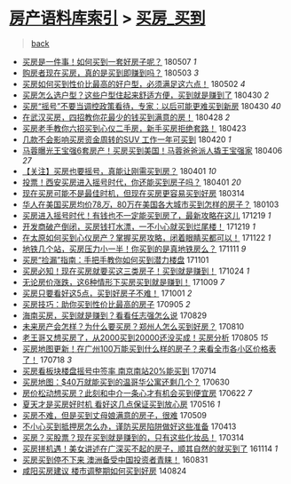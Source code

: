 [房产语料库索引](../../README.md)  > [买房_买到](买房_买到.md)
====
> [back](../README.md)

- [买房是一件事！如何买到一套好房子呢？](http://jkwz.applinzi.com/ittc/7100307400290731024.html#%E4%B9%B0%E6%88%BF%E6%98%AF%E4%B8%80%E4%BB%B6%E4%BA%8B%EF%BC%81%E5%A6%82%E4%BD%95%E4%B9%B0%E5%88%B0%E4%B8%80%E5%A5%97%E5%A5%BD%E6%88%BF%E5%AD%90%E5%91%A2%EF%BC%9F) 180507 *1* 
- [购房者现在买房，真的是买到即赚到吗？](http://jkwz.applinzi.com/ittc/7098624279908451335.html#%E8%B4%AD%E6%88%BF%E8%80%85%E7%8E%B0%E5%9C%A8%E4%B9%B0%E6%88%BF%EF%BC%8C%E7%9C%9F%E7%9A%84%E6%98%AF%E4%B9%B0%E5%88%B0%E5%8D%B3%E8%B5%9A%E5%88%B0%E5%90%97%EF%BC%9F) 180503 *3* 
- [买房如何买到性价比最高的好户型，必须满足这六点！](http://jkwz.applinzi.com/ittc/7098454045847192592.html#%E4%B9%B0%E6%88%BF%E5%A6%82%E4%BD%95%E4%B9%B0%E5%88%B0%E6%80%A7%E4%BB%B7%E6%AF%94%E6%9C%80%E9%AB%98%E7%9A%84%E5%A5%BD%E6%88%B7%E5%9E%8B%EF%BC%8C%E5%BF%85%E9%A1%BB%E6%BB%A1%E8%B6%B3%E8%BF%99%E5%85%AD%E7%82%B9%EF%BC%81) 180502 *4* 
- [买房怎么选户型？这些户型住起来舒适方便，买到就是赚到了](http://jkwz.applinzi.com/ittc/7097919090113119243.html#%E4%B9%B0%E6%88%BF%E6%80%8E%E4%B9%88%E9%80%89%E6%88%B7%E5%9E%8B%EF%BC%9F%E8%BF%99%E4%BA%9B%E6%88%B7%E5%9E%8B%E4%BD%8F%E8%B5%B7%E6%9D%A5%E8%88%92%E9%80%82%E6%96%B9%E4%BE%BF%EF%BC%8C%E4%B9%B0%E5%88%B0%E5%B0%B1%E6%98%AF%E8%B5%9A%E5%88%B0%E4%BA%86) 180430 *2* 
- [买房“摇号”不要当调控政策看待，专家：以后可能更难买到新房](http://jkwz.applinzi.com/ittc/7097853241067045894.html#%E4%B9%B0%E6%88%BF%E2%80%9C%E6%91%87%E5%8F%B7%E2%80%9D%E4%B8%8D%E8%A6%81%E5%BD%93%E8%B0%83%E6%8E%A7%E6%94%BF%E7%AD%96%E7%9C%8B%E5%BE%85%EF%BC%8C%E4%B8%93%E5%AE%B6%EF%BC%9A%E4%BB%A5%E5%90%8E%E5%8F%AF%E8%83%BD%E6%9B%B4%E9%9A%BE%E4%B9%B0%E5%88%B0%E6%96%B0%E6%88%BF) 180430 *40* 
- [在武汉买房，四招教你花最少的钱买到满意的房！](http://jkwz.applinzi.com/ittc/7097065909309146122.html#%E5%9C%A8%E6%AD%A6%E6%B1%89%E4%B9%B0%E6%88%BF%EF%BC%8C%E5%9B%9B%E6%8B%9B%E6%95%99%E4%BD%A0%E8%8A%B1%E6%9C%80%E5%B0%91%E7%9A%84%E9%92%B1%E4%B9%B0%E5%88%B0%E6%BB%A1%E6%84%8F%E7%9A%84%E6%88%BF%EF%BC%81) 180428 *2* 
- [买房老手教你六招买到心仪二手房，新手买房拒绝套路！](http://jkwz.applinzi.com/ittc/7095298488386716682.html#%E4%B9%B0%E6%88%BF%E8%80%81%E6%89%8B%E6%95%99%E4%BD%A0%E5%85%AD%E6%8B%9B%E4%B9%B0%E5%88%B0%E5%BF%83%E4%BB%AA%E4%BA%8C%E6%89%8B%E6%88%BF%EF%BC%8C%E6%96%B0%E6%89%8B%E4%B9%B0%E6%88%BF%E6%8B%92%E7%BB%9D%E5%A5%97%E8%B7%AF%EF%BC%81) 180423  
- [几款不会影响买房资金周转的SUV 工作一年可买到](http://jkwz.applinzi.com/ittc/7094167413379826705.html#%E5%87%A0%E6%AC%BE%E4%B8%8D%E4%BC%9A%E5%BD%B1%E5%93%8D%E4%B9%B0%E6%88%BF%E8%B5%84%E9%87%91%E5%91%A8%E8%BD%AC%E7%9A%84SUV+%E5%B7%A5%E4%BD%9C%E4%B8%80%E5%B9%B4%E5%8F%AF%E4%B9%B0%E5%88%B0) 180420 *1* 
- [马蓉曝光王宝强6套房产！买房买到美国！马蓉爸爸派人撬王宝强家](http://jkwz.applinzi.com/ittc/7088947325563307024.html#%E9%A9%AC%E8%93%89%E6%9B%9D%E5%85%89%E7%8E%8B%E5%AE%9D%E5%BC%BA6%E5%A5%97%E6%88%BF%E4%BA%A7%EF%BC%81%E4%B9%B0%E6%88%BF%E4%B9%B0%E5%88%B0%E7%BE%8E%E5%9B%BD%EF%BC%81%E9%A9%AC%E8%93%89%E7%88%B8%E7%88%B8%E6%B4%BE%E4%BA%BA%E6%92%AC%E7%8E%8B%E5%AE%9D%E5%BC%BA%E5%AE%B6) 180406 *27* 
- [【关注】买房也要摇号，真能让刚需买到房？](http://jkwz.applinzi.com/ittc/7087088599109731339.html#%E3%80%90%E5%85%B3%E6%B3%A8%E3%80%91%E4%B9%B0%E6%88%BF%E4%B9%9F%E8%A6%81%E6%91%87%E5%8F%B7%EF%BC%8C%E7%9C%9F%E8%83%BD%E8%AE%A9%E5%88%9A%E9%9C%80%E4%B9%B0%E5%88%B0%E6%88%BF%EF%BC%9F) 180401 *10* 
- [投票！西安买房进入摇号时代，你还能买到房子吗？](http://jkwz.applinzi.com/ittc/7086813674809590800.html#%E6%8A%95%E7%A5%A8%EF%BC%81%E8%A5%BF%E5%AE%89%E4%B9%B0%E6%88%BF%E8%BF%9B%E5%85%A5%E6%91%87%E5%8F%B7%E6%97%B6%E4%BB%A3%EF%BC%8C%E4%BD%A0%E8%BF%98%E8%83%BD%E4%B9%B0%E5%88%B0%E6%88%BF%E5%AD%90%E5%90%97%EF%BC%9F) 180401 *20* 
- [现在买房可能不是最佳时机，但现在买房更容易买到好房](http://jkwz.applinzi.com/ittc/7080276203108041739.html#%E7%8E%B0%E5%9C%A8%E4%B9%B0%E6%88%BF%E5%8F%AF%E8%83%BD%E4%B8%8D%E6%98%AF%E6%9C%80%E4%BD%B3%E6%97%B6%E6%9C%BA%EF%BC%8C%E4%BD%86%E7%8E%B0%E5%9C%A8%E4%B9%B0%E6%88%BF%E6%9B%B4%E5%AE%B9%E6%98%93%E4%B9%B0%E5%88%B0%E5%A5%BD%E6%88%BF) 180314  
- [华人在美国买房均价$78万，$80万在美国各大城市买到怎样的房子？](http://jkwz.applinzi.com/ittc/7054403202756117520.html#%E5%8D%8E%E4%BA%BA%E5%9C%A8%E7%BE%8E%E5%9B%BD%E4%B9%B0%E6%88%BF%E5%9D%87%E4%BB%B7%2478%E4%B8%87%EF%BC%8C%2480%E4%B8%87%E5%9C%A8%E7%BE%8E%E5%9B%BD%E5%90%84%E5%A4%A7%E5%9F%8E%E5%B8%82%E4%B9%B0%E5%88%B0%E6%80%8E%E6%A0%B7%E7%9A%84%E6%88%BF%E5%AD%90%EF%BC%9F) 180103  
- [买房进入摇号时代！有钱也不一定能买到房了，最新攻略在这儿](http://jkwz.applinzi.com/ittc/7048803417177195537.html#%E4%B9%B0%E6%88%BF%E8%BF%9B%E5%85%A5%E6%91%87%E5%8F%B7%E6%97%B6%E4%BB%A3%EF%BC%81%E6%9C%89%E9%92%B1%E4%B9%9F%E4%B8%8D%E4%B8%80%E5%AE%9A%E8%83%BD%E4%B9%B0%E5%88%B0%E6%88%BF%E4%BA%86%EF%BC%8C%E6%9C%80%E6%96%B0%E6%94%BB%E7%95%A5%E5%9C%A8%E8%BF%99%E5%84%BF) 171219 *1* 
- [开发商破产倒闭，买房钱打水漂，一不小心就买到烂尾楼！](http://jkwz.applinzi.com/ittc/7048569104678519824.html#%E5%BC%80%E5%8F%91%E5%95%86%E7%A0%B4%E4%BA%A7%E5%80%92%E9%97%AD%EF%BC%8C%E4%B9%B0%E6%88%BF%E9%92%B1%E6%89%93%E6%B0%B4%E6%BC%82%EF%BC%8C%E4%B8%80%E4%B8%8D%E5%B0%8F%E5%BF%83%E5%B0%B1%E4%B9%B0%E5%88%B0%E7%83%82%E5%B0%BE%E6%A5%BC%EF%BC%81) 171219 *1* 
- [在太原如何买到心仪房产？掌握买房攻略，闭着眼睛买都可以！](http://jkwz.applinzi.com/ittc/7038450485609104400.html#%E5%9C%A8%E5%A4%AA%E5%8E%9F%E5%A6%82%E4%BD%95%E4%B9%B0%E5%88%B0%E5%BF%83%E4%BB%AA%E6%88%BF%E4%BA%A7%EF%BC%9F%E6%8E%8C%E6%8F%A1%E4%B9%B0%E6%88%BF%E6%94%BB%E7%95%A5%EF%BC%8C%E9%97%AD%E7%9D%80%E7%9C%BC%E7%9D%9B%E4%B9%B0%E9%83%BD%E5%8F%AF%E4%BB%A5%EF%BC%81) 171122 *1* 
- [地铁几个站，买房压力小一半！你买到的是真地铁房么？](http://jkwz.applinzi.com/ittc/7034635800849941520.html#%E5%9C%B0%E9%93%81%E5%87%A0%E4%B8%AA%E7%AB%99%EF%BC%8C%E4%B9%B0%E6%88%BF%E5%8E%8B%E5%8A%9B%E5%B0%8F%E4%B8%80%E5%8D%8A%EF%BC%81%E4%BD%A0%E4%B9%B0%E5%88%B0%E7%9A%84%E6%98%AF%E7%9C%9F%E5%9C%B0%E9%93%81%E6%88%BF%E4%B9%88%EF%BC%9F) 171111 *9* 
- [买房“捡漏”指南：手把手教你如何买到潜力楼盘](http://jkwz.applinzi.com/ittc/7031012572940207120.html#%E4%B9%B0%E6%88%BF%E2%80%9C%E6%8D%A1%E6%BC%8F%E2%80%9D%E6%8C%87%E5%8D%97%EF%BC%9A%E6%89%8B%E6%8A%8A%E6%89%8B%E6%95%99%E4%BD%A0%E5%A6%82%E4%BD%95%E4%B9%B0%E5%88%B0%E6%BD%9C%E5%8A%9B%E6%A5%BC%E7%9B%98) 171101  
- [买房必知！现在买房就要买这三类房子！买到就是赚到！](http://jkwz.applinzi.com/ittc/7028124972126569489.html#%E4%B9%B0%E6%88%BF%E5%BF%85%E7%9F%A5%EF%BC%81%E7%8E%B0%E5%9C%A8%E4%B9%B0%E6%88%BF%E5%B0%B1%E8%A6%81%E4%B9%B0%E8%BF%99%E4%B8%89%E7%B1%BB%E6%88%BF%E5%AD%90%EF%BC%81%E4%B9%B0%E5%88%B0%E5%B0%B1%E6%98%AF%E8%B5%9A%E5%88%B0%EF%BC%81) 171024 *1* 
- [无论房价涨跌，这6种情形下买房买到就是赚到！](http://jkwz.applinzi.com/ittc/7022549444933977105.html#%E6%97%A0%E8%AE%BA%E6%88%BF%E4%BB%B7%E6%B6%A8%E8%B7%8C%EF%BC%8C%E8%BF%996%E7%A7%8D%E6%83%85%E5%BD%A2%E4%B8%8B%E4%B9%B0%E6%88%BF%E4%B9%B0%E5%88%B0%E5%B0%B1%E6%98%AF%E8%B5%9A%E5%88%B0%EF%BC%81) 171009 *7* 
- [买房只要看好这5点，买到好房子不难！](http://jkwz.applinzi.com/ittc/7019479801839223825.html#%E4%B9%B0%E6%88%BF%E5%8F%AA%E8%A6%81%E7%9C%8B%E5%A5%BD%E8%BF%995%E7%82%B9%EF%BC%8C%E4%B9%B0%E5%88%B0%E5%A5%BD%E6%88%BF%E5%AD%90%E4%B8%8D%E9%9A%BE%EF%BC%81) 171001 *2* 
- [买房技巧：助你买到性价比最高的房子](http://jkwz.applinzi.com/ittc/7009889166954071057.html#%E4%B9%B0%E6%88%BF%E6%8A%80%E5%B7%A7%EF%BC%9A%E5%8A%A9%E4%BD%A0%E4%B9%B0%E5%88%B0%E6%80%A7%E4%BB%B7%E6%AF%94%E6%9C%80%E9%AB%98%E7%9A%84%E6%88%BF%E5%AD%90) 170905 *2* 
- [海南买房，买到就是赚到？看看任志强怎么说](http://jkwz.applinzi.com/ittc/7006911342588724240.html#%E6%B5%B7%E5%8D%97%E4%B9%B0%E6%88%BF%EF%BC%8C%E4%B9%B0%E5%88%B0%E5%B0%B1%E6%98%AF%E8%B5%9A%E5%88%B0%EF%BC%9F%E7%9C%8B%E7%9C%8B%E4%BB%BB%E5%BF%97%E5%BC%BA%E6%80%8E%E4%B9%88%E8%AF%B4) 170829  
- [未来房产会怎样？为什么要买房？郑州人怎么买到好房？](http://jkwz.applinzi.com/ittc/7000237102233846801.html#%E6%9C%AA%E6%9D%A5%E6%88%BF%E4%BA%A7%E4%BC%9A%E6%80%8E%E6%A0%B7%EF%BC%9F%E4%B8%BA%E4%BB%80%E4%B9%88%E8%A6%81%E4%B9%B0%E6%88%BF%EF%BC%9F%E9%83%91%E5%B7%9E%E4%BA%BA%E6%80%8E%E4%B9%88%E4%B9%B0%E5%88%B0%E5%A5%BD%E6%88%BF%EF%BC%9F) 170810  
- [老王哥又想买房了，从2000买到20000还没买成！买房分析](http://jkwz.applinzi.com/ittc/6998271982309999633.html#%E8%80%81%E7%8E%8B%E5%93%A5%E5%8F%88%E6%83%B3%E4%B9%B0%E6%88%BF%E4%BA%86%EF%BC%8C%E4%BB%8E2000%E4%B9%B0%E5%88%B020000%E8%BF%98%E6%B2%A1%E4%B9%B0%E6%88%90%EF%BC%81%E4%B9%B0%E6%88%BF%E5%88%86%E6%9E%90) 170805 *15* 
- [买房地图更新！在广州100万能买到什么样的房子？来看全市各小区价格表了！](http://jkwz.applinzi.com/ittc/6991570502219727888.html#%E4%B9%B0%E6%88%BF%E5%9C%B0%E5%9B%BE%E6%9B%B4%E6%96%B0%EF%BC%81%E5%9C%A8%E5%B9%BF%E5%B7%9E100%E4%B8%87%E8%83%BD%E4%B9%B0%E5%88%B0%E4%BB%80%E4%B9%88%E6%A0%B7%E7%9A%84%E6%88%BF%E5%AD%90%EF%BC%9F%E6%9D%A5%E7%9C%8B%E5%85%A8%E5%B8%82%E5%90%84%E5%B0%8F%E5%8C%BA%E4%BB%B7%E6%A0%BC%E8%A1%A8%E4%BA%86%EF%BC%81) 170718 *3* 
- [买房看板块楼盘摇号中签率 南京南站20%能买到](http://jkwz.applinzi.com/ittc/6990081906094638097.html#%E4%B9%B0%E6%88%BF%E7%9C%8B%E6%9D%BF%E5%9D%97%E6%A5%BC%E7%9B%98%E6%91%87%E5%8F%B7%E4%B8%AD%E7%AD%BE%E7%8E%87+%E5%8D%97%E4%BA%AC%E5%8D%97%E7%AB%9920%25%E8%83%BD%E4%B9%B0%E5%88%B0) 170714  
- [买房地图：$40万就能买到的温哥华公寓还剩几个？](http://jkwz.applinzi.com/ittc/6984861522961368068.html#%E4%B9%B0%E6%88%BF%E5%9C%B0%E5%9B%BE%EF%BC%9A%2440%E4%B8%87%E5%B0%B1%E8%83%BD%E4%B9%B0%E5%88%B0%E7%9A%84%E6%B8%A9%E5%93%A5%E5%8D%8E%E5%85%AC%E5%AF%93%E8%BF%98%E5%89%A9%E5%87%A0%E4%B8%AA%EF%BC%9F) 170630  
- [房价松动想买房？此刻和中介一条心才有机会买到便宜房](http://jkwz.applinzi.com/ittc/6981953667765634053.html#%E6%88%BF%E4%BB%B7%E6%9D%BE%E5%8A%A8%E6%83%B3%E4%B9%B0%E6%88%BF%EF%BC%9F%E6%AD%A4%E5%88%BB%E5%92%8C%E4%B8%AD%E4%BB%8B%E4%B8%80%E6%9D%A1%E5%BF%83%E6%89%8D%E6%9C%89%E6%9C%BA%E4%BC%9A%E4%B9%B0%E5%88%B0%E4%BE%BF%E5%AE%9C%E6%88%BF) 170622 *7* 
- [夏天才是买房好时机 看好这几点保证买到放心房](http://jkwz.applinzi.com/ittc/6968288110881276932.html#%E5%A4%8F%E5%A4%A9%E6%89%8D%E6%98%AF%E4%B9%B0%E6%88%BF%E5%A5%BD%E6%97%B6%E6%9C%BA+%E7%9C%8B%E5%A5%BD%E8%BF%99%E5%87%A0%E7%82%B9%E4%BF%9D%E8%AF%81%E4%B9%B0%E5%88%B0%E6%94%BE%E5%BF%83%E6%88%BF) 170516 *1* 
- [买房不难，但是买到丈母娘满意的房子，很难](http://jkwz.applinzi.com/ittc/6965792863806817285.html#%E4%B9%B0%E6%88%BF%E4%B8%8D%E9%9A%BE%EF%BC%8C%E4%BD%86%E6%98%AF%E4%B9%B0%E5%88%B0%E4%B8%88%E6%AF%8D%E5%A8%98%E6%BB%A1%E6%84%8F%E7%9A%84%E6%88%BF%E5%AD%90%EF%BC%8C%E5%BE%88%E9%9A%BE) 170509  
- [不小心买到抵押房怎么办，谨防买房陷阱做好这些准备](http://jkwz.applinzi.com/ittc/6956010931950715908.html#%E4%B8%8D%E5%B0%8F%E5%BF%83%E4%B9%B0%E5%88%B0%E6%8A%B5%E6%8A%BC%E6%88%BF%E6%80%8E%E4%B9%88%E5%8A%9E%EF%BC%8C%E8%B0%A8%E9%98%B2%E4%B9%B0%E6%88%BF%E9%99%B7%E9%98%B1%E5%81%9A%E5%A5%BD%E8%BF%99%E4%BA%9B%E5%87%86%E5%A4%87) 170413  
- [买房？买股票？现在买到就是赚到的，只有这些化妆品！](http://jkwz.applinzi.com/ittc/6945004491408671749.html#%E4%B9%B0%E6%88%BF%EF%BC%9F%E4%B9%B0%E8%82%A1%E7%A5%A8%EF%BC%9F%E7%8E%B0%E5%9C%A8%E4%B9%B0%E5%88%B0%E5%B0%B1%E6%98%AF%E8%B5%9A%E5%88%B0%E7%9A%84%EF%BC%8C%E5%8F%AA%E6%9C%89%E8%BF%99%E4%BA%9B%E5%8C%96%E5%A6%86%E5%93%81%EF%BC%81) 170314  
- [买房拼机遇！美女讲述在广深买不起的房子，顺其自然的就买到了](http://jkwz.applinzi.com/ittc/6900469495381885956.html#%E4%B9%B0%E6%88%BF%E6%8B%BC%E6%9C%BA%E9%81%87%EF%BC%81%E7%BE%8E%E5%A5%B3%E8%AE%B2%E8%BF%B0%E5%9C%A8%E5%B9%BF%E6%B7%B1%E4%B9%B0%E4%B8%8D%E8%B5%B7%E7%9A%84%E6%88%BF%E5%AD%90%EF%BC%8C%E9%A1%BA%E5%85%B6%E8%87%AA%E7%84%B6%E7%9A%84%E5%B0%B1%E4%B9%B0%E5%88%B0%E4%BA%86) 161114 *1* 
- [买房买到停不下来 澳洲备受中国投资者青睐！](http://jkwz.applinzi.com/ittc/6872543343699035141.html#%E4%B9%B0%E6%88%BF%E4%B9%B0%E5%88%B0%E5%81%9C%E4%B8%8D%E4%B8%8B%E6%9D%A5+%E6%BE%B3%E6%B4%B2%E5%A4%87%E5%8F%97%E4%B8%AD%E5%9B%BD%E6%8A%95%E8%B5%84%E8%80%85%E9%9D%92%E7%9D%90%EF%BC%81) 160831  
- [咸阳买房建议 楼市调整期如何买到好房](http://jkwz.applinzi.com/ittc/547650611371947077.html#%E5%92%B8%E9%98%B3%E4%B9%B0%E6%88%BF%E5%BB%BA%E8%AE%AE+%E6%A5%BC%E5%B8%82%E8%B0%83%E6%95%B4%E6%9C%9F%E5%A6%82%E4%BD%95%E4%B9%B0%E5%88%B0%E5%A5%BD%E6%88%BF) 140824  
